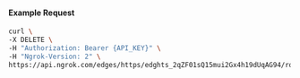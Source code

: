 <!-- Code generated for API Clients. DO NOT EDIT. -->

#### Example Request

```bash
curl \
-X DELETE \
-H "Authorization: Bearer {API_KEY}" \
-H "Ngrok-Version: 2" \
https://api.ngrok.com/edges/https/edghts_2qZF01sQ15mui2Gx4h19dUqAG94/routes/edghtsrt_2qZF00vjLvmUa1IJqVf8aXMwQKK/traffic_policy
```

